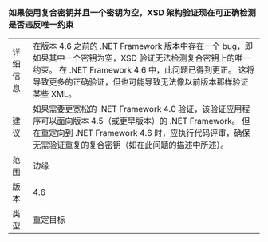 ### <a name="xsd-schema-validation-now-correctly-detects-violations-of-unique-constraints-if-compound-keys-are-used-and-one-key-is-empty"></a>如果使用复合密钥并且一个密钥为空，XSD 架构验证现在可正确检测是否违反唯一约束

|   |   |
|---|---|
|详细信息|在版本 4.6 之前的 .NET Framework 版本中存在一个 bug，即如果其中一个密钥为空，XSD 验证无法检测复合密钥上的唯一约束。 在 .NET Framework 4.6 中，此问题已得到更正。 这将导致更多的正确验证，但也可能导致无法像以前版本那样验证某些 XML。|
|建议|如果需要更宽松的 .NET Framework 4.0 验证，该验证应用程序可以面向版本 4.5（或更早版本）的 .NET Framework。 但在重定向到 .NET Framework 4.6 时，应执行代码评审，确保无需验证重复的复合密钥（如在此问题的描述中所述）。|
|范围|边缘|
|版本|4.6|
|类型|重定目标|

